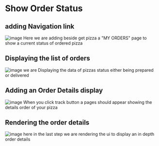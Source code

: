 # Show Order Status


## adding Navigation link
![image](https://user-images.githubusercontent.com/81525850/232169728-c0b36224-5135-4e2e-aac6-2ff978d71ccb.png)
Here we are adding beside get pizza a "MY ORDERS" page to show a current status of ordered pizza 

## Displaying the list of orders
![image](https://user-images.githubusercontent.com/81525850/232169875-b8b1c71c-5e8f-46e7-9134-61b455c0717e.png)
we are Displaying the data of pizzas status either being prepared or delivered

## Adding an Order Details display
![image](https://user-images.githubusercontent.com/81525850/232170031-60adfd0c-4571-43ab-9c95-e2b5ec34f972.png)
When you click track button a pages should appear showing the details order of your pizza

## Rendering the order details
![image](https://user-images.githubusercontent.com/81525850/232170146-5480793c-f5cf-4e52-ba80-45f2c86046c4.png)
here in the last step we are rendering the ui to display an in depth order details

